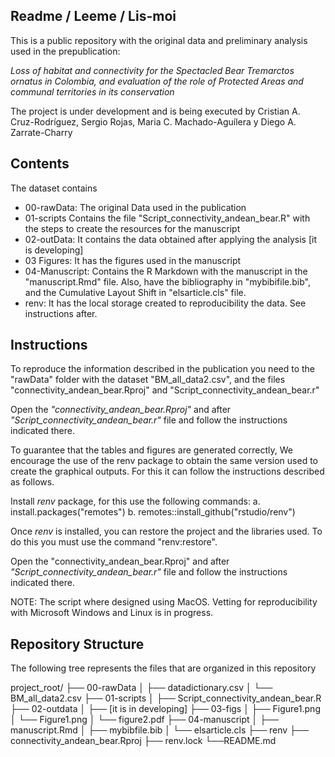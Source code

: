## Readme / Leeme / Lis-moi

This is a public repository with the original data and preliminary analysis used in the prepublication:

_Loss of habitat and connectivity for the Spectacled Bear Tremarctos ornatus in Colombia, and evaluation of the role of Protected Areas and communal territories in its conservation_

The project is under development and is being executed by Cristian A. Cruz-Rodríguez, Sergio Rojas, Maria C. Machado-Aguílera y Diego A. Zarrate-Charry

## Contents

The dataset contains

- 00-rawData: The original Data used in the publication
- 01-scripts Contains the file "Script_connectivity_andean_bear.R" with the steps to create the resources for the manuscript
- 02-outData: It contains the data obtained after applying the analysis [it is developing]
- 03 Figures: It has the figures used in the manuscript 
- 04-Manuscript: Contains the R Markdown with the manuscript in the "manuscript.Rmd" file. Also, have the bibliography in "mybibifile.bib", and the Cumulative Layout Shift in "elsarticle.cls" file.
- renv: It has the local storage created to reproducibility the data. See instructions after.

## Instructions

To reproduce the information described in the publication you need to the "rawData" folder with the dataset "BM_all_data2.csv", and the files "connectivity_andean_bear.Rproj" and "Script_connectivity_andean_bear.r"

Open the _"connectivity_andean_bear.Rproj"_ and after _"Script_connectivity_andean_bear.r"_ file and follow the instructions indicated there.

To guarantee that the tables and figures are generated correctly, We encourage the use of the renv package to obtain the same version used to create the graphical outputs. For this it can follow the instructions described as follows.

Install _renv_ package, for this use the following commands:
a. install.packages("remotes") 
b. remotes::install_github("rstudio/renv")

Once _renv_ is installed, you can restore the project and the libraries used. To do this you must use the command "renv:restore".

Open the "connectivity_andean_bear.Rproj" and after _"Script_connectivity_andean_bear.r"_ file and follow the instructions indicated there.

NOTE: The script where designed using MacOS. Vetting for reproducibility with Microsoft Windows and Linux is in progress.

## Repository Structure

The following tree represents the files that are organized in this repository

project_root/
  ├── 00-rawData
  │   ├── datadictionary.csv
  │   └── BM_all_data2.csv
  ├── 01-scripts
  │   ├── Script_connectivity_andean_bear.R
  ├── 02-outdata
  │   ├── [it is in developing]
  ├── 03-figs
  │   ├── Figure1.png
  │   └── Figure1.png
  │   └── figure2.pdf
  ├── 04-manuscript
  │   ├── manuscript.Rmd
  │   ├── mybibfile.bib
  │   └── elsarticle.cls
  ├── renv
  ├── connectivity_andean_bear.Rproj
  ├── renv.lock
  └──README.md
